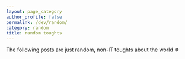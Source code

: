 ```yaml
---
layout: page_category
author_profile: false
permalink: /dev/random/
category: random
title: random toughts
---
```


The following  posts are just random, non-IT toughts about the world ☸️